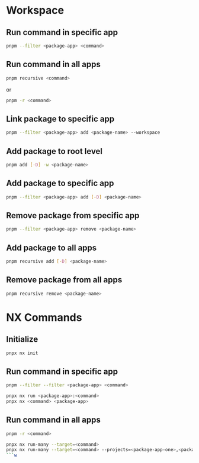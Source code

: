 # Workspace

## Run command in specific app

```bash
pnpm --filter <package-app> <command>
```

## Run command in all apps

```bash
pnpm recursive <command>
```

or

```bash
pnpm -r <command>
```

## Link package to specific app

```bash
pnpm --filter <package-app> add <package-name> --workspace
```

## Add package to root level

```bash
pnpm add [-D] -w <package-name>
```

## Add package to specific app

```bash
pnpm --filter <package-app> add [-D] <package-name>
```

## Remove package from specific app

```bash
pnpm --filter <package-app> remove <package-name>
```

## Add package to all apps

```bash
pnpm recursive add [-D] <package-name>
```

## Remove package from all apps

```bash
pnpm recursive remove <package-name>
```

# NX Commands

## Initialize

```bash
pnpx nx init
```

## Run command in specific app
```bash
pnpm --filter --filter <package-app> <command>

pnpx nx run <package-app>:<command>
pnpx nx <command> <package-app>
```

## Run command in all apps
```bash
pnpm -r <command>

pnpx nx run-many --target=<command>
pnpx nx run-many --target=<command> --projects=<package-app-one>,<package-app-two>
```w
